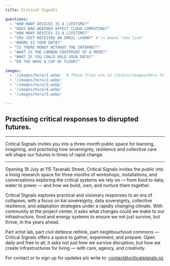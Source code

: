 ```yaml
---
title: Critical Signals

questions:
  - "HOW MANY DEVICES IS A LIFETIME?"
  - "DOES BAD WEATHER AFFECT CLOUD COMPUTING?"
  - "HOW MANY DEVICES IS A LIFETIME?"
  - "YOU JUST RECEIVED AN EMAIL.\nHOW?" # \n means "new line"
  - "WHERE IS YOUR DATA?"
  - "IS THERE MONEY WITHOUT THE INTERNET?"
  - "WHAT IS THE CARBON FOOTPRINT OF A MEME?"
  - "WHAT IF YOU COULD HOLD YOUR DATA?"
  - "DO YOU HAVE A CUP OF FLOUR?"

images:
  - '/images/hero/1.webp'  # These files are in /static/images/hero folder
  - '/images/hero/2.webp'
  - '/images/hero/3.webp'
  - '/images/hero/4.webp'
  - '/images/hero/5.webp'

---
```



## Practising critical responses to disrupted futures.

---

Critical Signals invites you into a three-month public space for learning, imagining,
and practising how sovereignty, resilience and collective care will shape our futures
in times of rapid change.

---

Opening 18 July at 115 Taranaki Street, Critical Signals invites the public into
a living research space for three months of workshops, installations, and
conversations exploring the critical systems we rely on — from food to data,
water to power — and how we build, own, and nurture them together.

Critical Signals explores practical and visionary responses to an era of
collapses, with a focus on kai sovereignty, data sovereignty, collective
resilience, and adaptation strategies under a rapidly changing climate. With
community at the project center, it asks what changes could we make to our
infrastructure, food and energy systems to ensure we not just survive, but
thrive, in the years ahead.

Part artist lab, part civil defence rethink, part neighbourhood commons —
Critical Signals offers a space to gather, experiment, and prepare. Open daily
and free to all, it asks not just how we survive disruption, but how we create
infrastructures for living — with care, agency, and creativity.

<p>
  For contact or to sign up for updates pls write to:
  <a href='mailto:contact@criticalsignals.nz' class="contact-link">
  contact@criticalsignals.nz
  </a>
</p>

